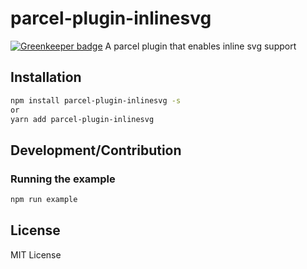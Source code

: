 # parcel-plugin-inlinesvg

[![Greenkeeper badge](https://badges.greenkeeper.io/albinotonnina/parcel-plugin-inlinesvg.svg)](https://greenkeeper.io/)
A parcel plugin that enables inline svg support


## Installation
```bash
npm install parcel-plugin-inlinesvg -s
or
yarn add parcel-plugin-inlinesvg

```

## Development/Contribution

### Running the example
```bash
npm run example
```

## License
MIT License
